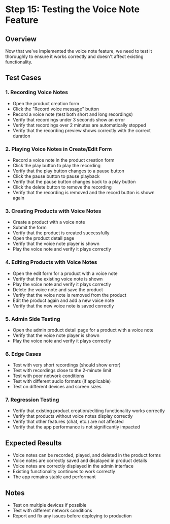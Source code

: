# Step 15: Testing the Voice Note Feature

## Overview
Now that we've implemented the voice note feature, we need to test it thoroughly to ensure it works correctly and doesn't affect existing functionality.

## Test Cases

### 1. Recording Voice Notes
- Open the product creation form
- Click the "Record voice message" button
- Record a voice note (test both short and long recordings)
- Verify that recordings under 3 seconds show an error
- Verify that recordings over 2 minutes are automatically stopped
- Verify that the recording preview shows correctly with the correct duration

### 2. Playing Voice Notes in Create/Edit Form
- Record a voice note in the product creation form
- Click the play button to play the recording
- Verify that the play button changes to a pause button
- Click the pause button to pause playback
- Verify that the pause button changes back to a play button
- Click the delete button to remove the recording
- Verify that the recording is removed and the record button is shown again

### 3. Creating Products with Voice Notes
- Create a product with a voice note
- Submit the form
- Verify that the product is created successfully
- Open the product detail page
- Verify that the voice note player is shown
- Play the voice note and verify it plays correctly

### 4. Editing Products with Voice Notes
- Open the edit form for a product with a voice note
- Verify that the existing voice note is shown
- Play the voice note and verify it plays correctly
- Delete the voice note and save the product
- Verify that the voice note is removed from the product
- Edit the product again and add a new voice note
- Verify that the new voice note is saved correctly

### 5. Admin Side Testing
- Open the admin product detail page for a product with a voice note
- Verify that the voice note player is shown
- Play the voice note and verify it plays correctly

### 6. Edge Cases
- Test with very short recordings (should show error)
- Test with recordings close to the 2-minute limit
- Test with poor network conditions
- Test with different audio formats (if applicable)
- Test on different devices and screen sizes

### 7. Regression Testing
- Verify that existing product creation/editing functionality works correctly
- Verify that products without voice notes display correctly
- Verify that other features (chat, etc.) are not affected
- Verify that the app performance is not significantly impacted

## Expected Results
- Voice notes can be recorded, played, and deleted in the product forms
- Voice notes are correctly saved and displayed in product details
- Voice notes are correctly displayed in the admin interface
- Existing functionality continues to work correctly
- The app remains stable and performant

## Notes
- Test on multiple devices if possible
- Test with different network conditions
- Report and fix any issues before deploying to production
